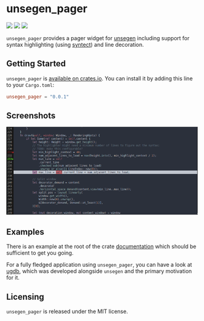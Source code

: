 # unsegen_pager

[![](https://img.shields.io/crates/v/unsegen_pager.svg)](https://crates.io/crates/unsegen_pager/)
[![](https://docs.rs/unsegen_pager/badge.svg)](https://docs.rs/unsegen_pager/)
[![](https://img.shields.io/crates/l/unsegen_pager.svg)]()

`unsegen_pager` provides a pager widget for [unsegen](https://crates.io/crates/unsegen) including support for syntax highlighting (using [syntect](https://github.com/trishume/syntect)) and line decoration.

## Getting Started

`unsegen_pager` is [available on crates.io](https://crates.io/crates/unsegen_pager). You can install it by adding this line to your `Cargo.toml`:

```toml
unsegen_pager = "0.0.1"
```

## Screenshots

![](screenshot.png)

## Examples

There is an example at the root of the crate [documentation](https://docs.rs/unsegen_pager) which should be sufficient to get you going.

For a fully fledged application using `unsegen_pager`, you can have a look at [ugdb](https://github.com/ftilde/ugdb), which was developed alongside `unsegen` and the primary motivation for it.

## Licensing

`unsegen_pager` is released under the MIT license.

